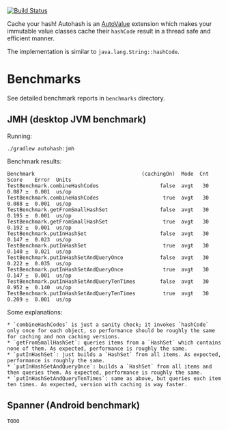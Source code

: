[![Build Status](https://travis-ci.org/karlicoss/autohash.svg?branch=master)](https://travis-ci.org/karlicoss/autohash)

Cache your hash! Autohash is an [AutoValue](https://github.com/google/auto/tree/master/value) extension which makes your immutable value classes cache
their `hashCode` result in a thread safe and efficient manner.

The implementation is similar to `java.lang.String::hashCode`.

# Benchmarks

See detailed benchmark reports in `benchmarks` directory.

## JMH (desktop JVM benchmark)

Running:

    ./gradlew autohash:jmh

Benchmark results:

    Benchmark                                   (cachingOn)  Mode  Cnt  Score    Error  Units
    TestBenchmark.combineHashCodes                    false  avgt   30  0.087 ±  0.001  us/op
    TestBenchmark.combineHashCodes                     true  avgt   30  0.088 ±  0.001  us/op
    TestBenchmark.getFromSmallHashSet                 false  avgt   30  0.195 ±  0.001  us/op
    TestBenchmark.getFromSmallHashSet                  true  avgt   30  0.192 ±  0.001  us/op
    TestBenchmark.putInHashSet                        false  avgt   30  0.147 ±  0.023  us/op
    TestBenchmark.putInHashSet                         true  avgt   30  0.140 ±  0.021  us/op
    TestBenchmark.putInHashSetAndQueryOnce            false  avgt   30  0.222 ±  0.035  us/op
    TestBenchmark.putInHashSetAndQueryOnce             true  avgt   30  0.147 ±  0.001  us/op
    TestBenchmark.putInHashSetAndQueryTenTimes        false  avgt   30  0.952 ±  0.140  us/op
    TestBenchmark.putInHashSetAndQueryTenTimes         true  avgt   30  0.209 ±  0.001  us/op

Some explanations:

    * `combineHashCodes` is just a sanity check; it invokes `hashCode` only once for each object, so performance should be roughly the same for caching and non caching versions.
    * `getFromSmallHashSet`: queries items from a `HashSet` which contains none of them. As expected, performance is roughly the same.
    * `putInHashSet`: just builds a `HashSet` from all items. As expected, performance is roughly the same.
    * `putInHashSetAndQueryOnce`: builds a `HashSet` from all items and then queries them. As expected, performance is roughly the same.
    * `putInHashSetAndQueryTenTimes`: same as above, but queries each item ten times. As expected, version with caching is way faster.

## Spanner (Android benchmark)

    TODO